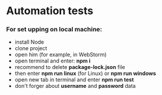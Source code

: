# Automation tests

### For set upping on local machine:  

* install Node   
* clone project
* open him (for example, in WebStorm) 
* open terminal and enter: **npm i**
* recommend to delete **package-lock.json** file
* then enter **npm run linux** (for Linux) or **npm run windows**
* open new tab in terminal and enter **npm run test**
* don't forger about **username** and **password** data

